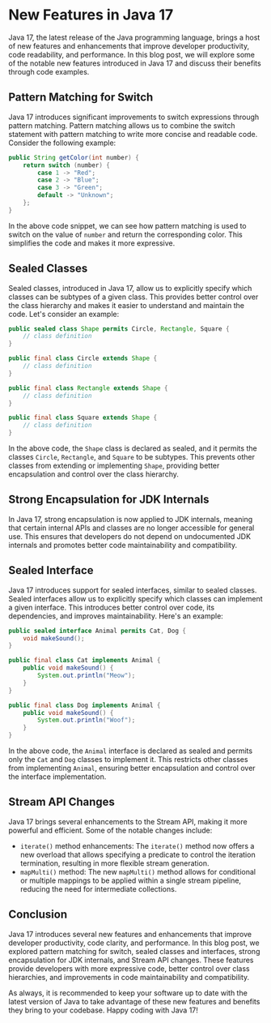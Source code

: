 # New Features in Java 17

Java 17, the latest release of the Java programming language, brings a host of new features and enhancements that improve developer productivity, code readability, and performance. In this blog post, we will explore some of the notable new features introduced in Java 17 and discuss their benefits through code examples.

## Pattern Matching for Switch

Java 17 introduces significant improvements to switch expressions through pattern matching. Pattern matching allows us to combine the switch statement with pattern matching to write more concise and readable code. Consider the following example:

```java
public String getColor(int number) {
    return switch (number) {
        case 1 -> "Red";
        case 2 -> "Blue";
        case 3 -> "Green";
        default -> "Unknown";
    };
}
```

In the above code snippet, we can see how pattern matching is used to switch on the value of `number` and return the corresponding color. This simplifies the code and makes it more expressive.

## Sealed Classes

Sealed classes, introduced in Java 17, allow us to explicitly specify which classes can be subtypes of a given class. This provides better control over the class hierarchy and makes it easier to understand and maintain the code. Let's consider an example:

```java
public sealed class Shape permits Circle, Rectangle, Square {
    // class definition
}

public final class Circle extends Shape {
    // class definition
}

public final class Rectangle extends Shape {
    // class definition
}

public final class Square extends Shape {
    // class definition
}
```

In the above code, the `Shape` class is declared as sealed, and it permits the classes `Circle`, `Rectangle`, and `Square` to be subtypes. This prevents other classes from extending or implementing `Shape`, providing better encapsulation and control over the class hierarchy.

## Strong Encapsulation for JDK Internals

In Java 17, strong encapsulation is now applied to JDK internals, meaning that certain internal APIs and classes are no longer accessible for general use. This ensures that developers do not depend on undocumented JDK internals and promotes better code maintainability and compatibility.

## Sealed Interface

Java 17 introduces support for sealed interfaces, similar to sealed classes. Sealed interfaces allow us to explicitly specify which classes can implement a given interface. This introduces better control over code, its dependencies, and improves maintainability. Here's an example:

```java
public sealed interface Animal permits Cat, Dog {
    void makeSound();
}

public final class Cat implements Animal {
    public void makeSound() {
        System.out.println("Meow");
    }
}

public final class Dog implements Animal {
    public void makeSound() {
        System.out.println("Woof");
    }
}
```

In the above code, the `Animal` interface is declared as sealed and permits only the `Cat` and `Dog` classes to implement it. This restricts other classes from implementing `Animal`, ensuring better encapsulation and control over the interface implementation.

## Stream API Changes

Java 17 brings several enhancements to the Stream API, making it more powerful and efficient. Some of the notable changes include:

- `iterate()` method enhancements: The `iterate()` method now offers a new overload that allows specifying a predicate to control the iteration termination, resulting in more flexible stream generation.
- `mapMulti()` method: The new `mapMulti()` method allows for conditional or multiple mappings to be applied within a single stream pipeline, reducing the need for intermediate collections.

## Conclusion

Java 17 introduces several new features and enhancements that improve developer productivity, code clarity, and performance. In this blog post, we explored pattern matching for switch, sealed classes and interfaces, strong encapsulation for JDK internals, and Stream API changes. These features provide developers with more expressive code, better control over class hierarchies, and improvements in code maintainability and compatibility.

As always, it is recommended to keep your software up to date with the latest version of Java to take advantage of these new features and benefits they bring to your codebase. Happy coding with Java 17!